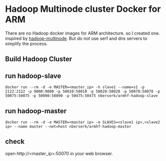 # Hadoop Multinode cluster Docker for ARM 
There are no Hadoop docker images for ARM architecture. so I created one. inspired by [hadoop-multinode](https://github.com/alvinhenrick/hadoop-mutinode). But do not use serf and dns servers to simplify the process.


Build Hadoop Cluster
-----------------------------

## run hadoop-slave

```
docker run --rm -d -e MASTER=<master_ip> -h slave1 --name=s1 -p 2122:2122 -p 9000:9000 -p 50010:50010 -p 50020:50020 -p 50070:50070 -p 50075:50075 -p 50090:50090 -p 50475:50475 nberserk/armhf-hadoop-slave
```

## run hadoop-master

```
docker run --rm -d -e MASTER=<master ip> -e SLAVES=<slave1 ip>,<slave2 ip> --name master --net=host nberserk/armhf-hadoop-master
```

## check

open http://<master_ip>:50070 in your web browser.
